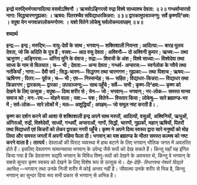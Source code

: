 **इन्द्रो मरुद्भिर्भगवानादित्या वसवोऽश्विनौ ।** **ऋभवोऽङ्गिरसो रुद्रा विश्वे साध्याश्च देवता: ॥ २॥** **गन्धर्वाप्सरसो नागा: सिद्धचारणगुह्यका: ।** **ऋषय: पितरश्चैव सविद्याधरकिन्नरा: ॥ ३॥** **द्वारकामुपसञ्जग्मु: सर्वे कृष्णदि²क्षव: ।** **वपुषा येन भगवान्नरलोकमनोरम: ।** **यशो वितेने लोकेषु सर्वलोकमलापहम् ॥ ४॥** 

**शब्दार्थ** 

**इन्द्र:—** **इन्द्र** **; मरुद्भि:—** **वायु-देवों के साथ** **; भगवान्—** **शक्तिशाली नियन्ता** **; आदित्या:—** **बारह मुलय देवता, जो कि अदिति के** **पुत्र हैं** **; वसव:—** **आठ वसु देवता** **; अश्विनौ—** **दो अश्विनी कुमार** **; ऋभव:—** **तथा ऋभुगण** **; अङ्गिरस:—** **अंगिरा मुनि के वंशज** **;** **रुद्रा:—** **शिवजी के अंश** **; विश्वे साध्या:—** **विश्वेदेवा तथा साध्य के नाम से विलयात** **; च—** **भी** **; देवता:—** **अन्य देवता** **; गन्धर्व-** **अप्सरस:—** **स्वर्गलोक के गवैये तथा नर्तकियाँ** **; नागा:—** **दैवी सर्प** **; सिद्ध-चारण—** **सिद्धगण तथा चारणगण** **; गुह्यका:—** **तथा** **पिशाच** **; ऋषय:—** **ऋषिगण** **; पितर:—** **पूर्वज** **; च—** **भी** **; एव—** **निस्सन्देह** **; स—** **सहित** **; विद्याधर-किन्नरा:—** **विद्याधर तथा** **किन्नरगण** **; द्वारकाम्—** **द्वारका** **; उपसञ्जग्मु:—** **साथ पहुँचे** **; सर्वे—** **सभी** **; कृष्ण-दि²क्षव:—** **कृष्ण को देखने के लिए उत्सुक** **;** **वपुषा—** **दिव्य शरीर से** **; येन—** **जो** **; भगवान्—** **भगवान्** **; नर-लोक—** **समस्त मानव समाज को** **; मन:-रम:—** **मोहने वाला** **;** **यश:—** **यश** **; वितेने—** **विस्तार किया** **; लोकेषु—** **सारे ब्रह्माण्ड-भर में** **; सर्व-लोक—** **सारे लोकों में** **; मल—** **अशुद्धियाँ** **;** **अपहम्—** **जो समूल नष्ट करती है।** **.** 

**कृष्ण का दर्शन करने की आशा से शक्तिशाली इन्द्र अपने साथ मरुतों, आदित्यों, वसुओं,** **अश्विनियों, ऋभुओं, अंगिराओं, रुद्रों, विश्वेदेवों, साध्यों, गन्धर्वों, अप्सराओं, नागों, सिद्धों,** **चारणों, गुह्यकों, महान् ऋषियों, पितरों तथा विद्याधरों एवं किन्नरों को लेकर द्वारका नगरी** **पहुँचे। कृष्ण ने अपने दिव्य स्वरूप द्वारा सारे मनुष्यों को मोह लिया और समस्त जगतों में अपनी** **महिमा फैला दी। भगवान् का यश ब्रह्माण्ड के भीतर समस्त कल्मष को नष्ट करने वाला है।** **तात्पर्य :** देवताओं की विराट व्यवस्था में हाथ बटाने के लिए भगवान् भौतिक जगत में अवतरित होते हैं। इसलिए देवतागण सामान्यतया भगवान् के उपेन्द्र जैसे रूपों को देख सकते हैं। किन्तु यहाँ यह इंगित किया गया है कि देवतागण यद्यपि भगवान् के विविध विष्णु-रूपों को देखने के अवयस्त थे, किन्तु वे भगवान् के सबसे सुन्दर कृष्ण स्वरूप को देखने के लिए विशेष रूप से उत्सुक थे। *देह-देहि-* *विभागश्च नेश्वरे विद्यते क्वचित्* —भगवान् तथा उनके निजी शरीर में कोई अन्तर नहीं है। जीवात्मा उनके शरीर से भिन्न है, किन्तु भगवान् का सुन्दर दिव्य रूप सभी प्रकार से भगवान् से अभिन्न है।  
